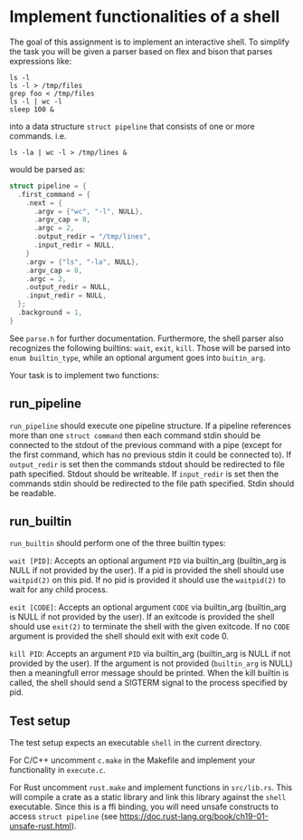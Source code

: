 # Implement functionalities of a shell

The goal of this assignment is to implement an interactive shell.  To simplify
the task you will be given a parser based on flex and bison that parses
expressions like:

``` console
ls -l
ls -l > /tmp/files
grep foo < /tmp/files
ls -l | wc -l
sleep 100 &
```


into a data structure `struct pipeline` that consists of one or more commands.
i.e.

``` console
ls -la | wc -l > /tmp/lines &
```

would be parsed as:

```c
struct pipeline = {
  .first_command = {
    .next = {
      .argv = {"wc", "-l", NULL},
      .argv_cap = 8,
      .argc = 2,
      .output_redir = "/tmp/lines",
      .input_redir = NULL,
    }
    .argv = {"ls", "-la", NULL},
    .argv_cap = 8,
    .argc = 2,
    .output_redir = NULL,
    .input_redir = NULL,
  };
  .background = 1,
}
```

See `parse.h` for further documentation. Furthermore, the shell parser also
recognizes the following builtins: `wait`, `exit`, `kill`. Those will be
parsed into `enum builtin_type`, while an optional argument goes into
`buitin_arg`.

Your task is to implement two functions:

## run_pipeline

`run_pipeline` should execute one pipeline structure. If a pipeline references
more than one `struct command` then each command stdin should be connected to the
stdout of the previous command with a pipe (except for the first command, which
has no previous stdin it could be connected to).
If `output_redir` is set then the commands stdout should be redirected to file
path specified. Stdout should be writeable.
If `input_redir` is set then the commands stdin should be redirected to the file
path specified. Stdin should be readable.

## run_builtin

`run_builtin` should perform one of the three builtin types:

`wait [PID]`: Accepts an optional argument `PID` via builtin_arg (builtin_arg is
NULL if not provided by the user). If a pid is provided the shell should use
`waitpid(2)` on this pid.  If no pid is provided it should use the
`waitpid(2)` to wait for any child process.

`exit [CODE]`: Accepts an optional argument `CODE` via builtin_arg (builtin_arg
is NULL if not provided by the user). If an exitcode is provided the shell
should use `exit(2)` to terminate the shell with the given exitcode. If no
`CODE` argument is provided the shell should exit with exit code 0.

`kill PID`: Accepts an argument `PID` via builtin_arg (builtin_arg is NULL if not provided by the user). 
If the argument is not provided (`builtin_arg` is NULL) then a meaningfull error message should be printed.
When the kill builtin is called, the shell should send a SIGTERM signal to the process specified by pid.


## Test setup

The test setup expects an executable `shell` in the current directory.

For C/C++ uncomment `c.make` in the Makefile and implement your functionality in `execute.c`.

For Rust uncomment `rust.make` and implement functions in `src/lib.rs`. This
will compile a crate as a static library and link this library against the
`shell` executable. Since this is a ffi binding, you will need unsafe constructs
to access `struct pipeline` (see https://doc.rust-lang.org/book/ch19-01-unsafe-rust.html).
